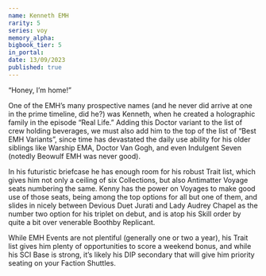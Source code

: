 ```yaml
---
name: Kenneth EMH
rarity: 5
series: voy
memory_alpha:
bigbook_tier: 5
in_portal:
date: 13/09/2023
published: true
---
```


“Honey, I’m home!” 

One of the EMH’s many prospective names (and he never did arrive at one in the prime timeline, did he?) was Kenneth, when he created a holographic family in the episode “Real Life.” Adding this Doctor variant to the list of crew holding beverages, we must also add him to the top of the list of “Best EMH Variants”, since time has devastated the daily use ability for his older siblings like Warship EMA, Doctor Van Gogh, and even Indulgent Seven (notedly Beowulf EMH was never good).

In his futuristic briefcase he has enough room for his robust Trait list, which gives him not only a ceiling of six Collections, but also Antimatter Voyage seats numbering the same. Kenny has the power on Voyages to make good use of those seats, being among the top options for all but one of them, and slides in nicely between Devious Duet Jurati and Lady Audrey Chapel as the number two option for his triplet on debut, and is atop his Skill order by quite a bit over venerable Boothby Replicant.

While EMH Events are not plentiful (generally one or two a year), his Trait list gives him plenty of opportunities to score a weekend bonus, and while his SCI Base is strong, it’s likely his DIP secondary that will give him priority seating on your Faction Shuttles.
